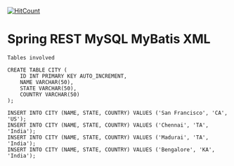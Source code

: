 [![HitCount](http://hits.dwyl.io/teamtact/https://github.com/teamtact/spring-rest-mysql-mybatis-xml.svg)](http://hits.dwyl.io/teamtact/https://github.com/teamtact/spring-rest-mysql-mybatis-xml)

# Spring REST MySQL MyBatis XML 

```
Tables involved

CREATE TABLE CITY (
	ID INT PRIMARY KEY AUTO_INCREMENT,
	NAME VARCHAR(50),
	STATE VARCHAR(50),
	COUNTRY VARCHAR(50)
);

INSERT INTO CITY (NAME, STATE, COUNTRY) VALUES ('San Francisco', 'CA', 'US');
INSERT INTO CITY (NAME, STATE, COUNTRY) VALUES ('Chennai', 'TA', 'India');
INSERT INTO CITY (NAME, STATE, COUNTRY) VALUES ('Madurai', 'TA', 'India');
INSERT INTO CITY (NAME, STATE, COUNTRY) VALUES ('Bengalore', 'KA', 'India');

```

